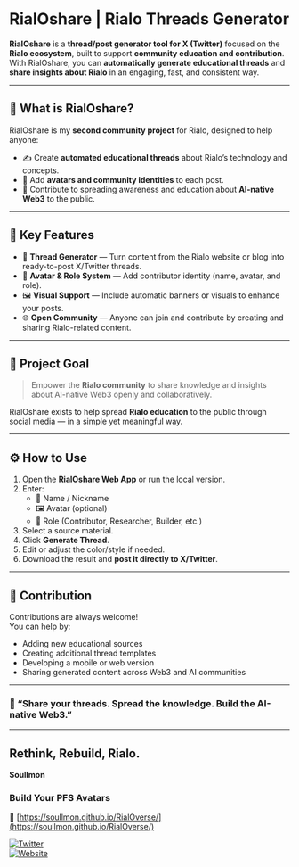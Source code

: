 # RialOshare | Rialo Threads Generator

**RialOshare** is a **thread/post generator tool for X (Twitter)** focused on the **Rialo ecosystem**, built to support **community education and contribution**.  
With RialOshare, you can **automatically generate educational threads** and **share insights about Rialo** in an engaging, fast, and consistent way.

---

## 🚀 What is RialOshare?
RialOshare is my **second community project** for Rialo, designed to help anyone:
- ✍️ Create **automated educational threads** about Rialo’s technology and concepts.  
- 🎨 Add **avatars and community identities** to each post.  
- 🤝 Contribute to spreading awareness and education about **AI-native Web3** to the public.

---

## 🧩 Key Features
- 🧵 **Thread Generator** — Turn content from the Rialo website or blog into ready-to-post X/Twitter threads.  
- 🪪 **Avatar & Role System** — Add contributor identity (name, avatar, and role).  
- 🖼️ **Visual Support** — Include automatic banners or visuals to enhance your posts.  
- 🌐 **Open Community** — Anyone can join and contribute by creating and sharing Rialo-related content.  

---

## 🎯 Project Goal
> Empower the **Rialo community** to share knowledge and insights about AI-native Web3 openly and collaboratively.

RialOshare exists to help spread **Rialo education** to the public through social media — in a simple yet meaningful way.

---

## ⚙️ How to Use
1. Open the **RialOshare Web App** or run the local version.  
2. Enter:
   - 🪪 Name / Nickname  
   - 🖼️ Avatar (optional)  
   - 🧩 Role (Contributor, Researcher, Builder, etc.)  
3. Select a source material.  
4. Click **Generate Thread**.  
5. Edit or adjust the color/style if needed.  
6. Download the result and **post it directly to X/Twitter**.  

---

## 🤝 Contribution
Contributions are always welcome!  
You can help by:
- Adding new educational sources  
- Creating additional thread templates  
- Developing a mobile or web version  
- Sharing generated content across Web3 and AI communities  

---

### 🌌 “Share your threads. Spread the knowledge. Build the AI-native Web3.”

---

## Rethink, Rebuild, Rialo.  

**Soullmon**

### Build Your PFS Avatars  
🔗 [https://soullmon.github.io/RialOverse/](https://soullmon.github.io/RialOverse/)

[![Twitter](https://img.shields.io/badge/Twitter-%40soullmon-1DA1F2?style=for-the-badge&logo=twitter&logoColor=white)](https://x.com/soullmon_)  
[![Website](https://img.shields.io/badge/Website-soullmon-0A66C2?style=for-the-badge&logo=google-chrome&logoColor=white)](https://soullmon.github.io/portfolio/)
